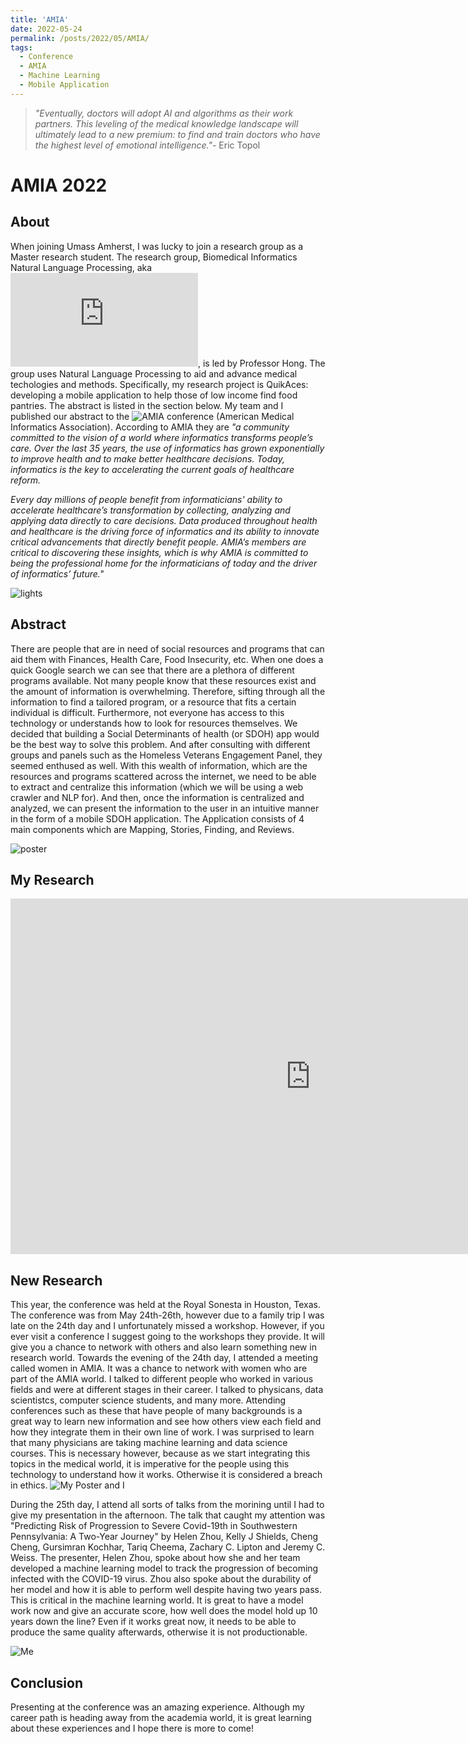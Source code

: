 ```yaml
---
title: 'AMIA'
date: 2022-05-24
permalink: /posts/2022/05/AMIA/
tags:
  - Conference
  - AMIA
  - Machine Learning 
  - Mobile Application
---
```


> *"Eventually, doctors will adopt AI and algorithms as their work partners. This leveling of the medical knowledge landscape will ultimately lead to a new premium: to find and train doctors who have the highest level of emotional intelligence."*- Eric Topol

# AMIA 2022 

## About
When joining Umass Amherst, I was lucky to join a research group as a Master research student. The research group, Biomedical Informatics Natural Language Processing, aka ![BioNLP](https://bio-nlp.org/index.php), is led by Professor Hong. The group uses Natural Language Processing to aid and advance medical techologies and methods. Specifically, my research project is QuikAces: developing a mobile application to help those of low income find food pantries. The abstract is listed in the section below. My team and I published our abstract to the ![AMIA](https://amia.org/about-amia) conference (American Medical Informatics Association). According to AMIA they are *"a community committed to the vision of a world where informatics transforms people’s care. Over the last 35 years, the use of informatics has grown exponentially to improve health and to make better healthcare decisions. Today, informatics is the key to accelerating the current goals of healthcare reform.*

*Every day millions of people benefit from informaticians' ability to accelerate healthcare’s transformation by collecting, analyzing and applying data directly to care decisions. Data produced throughout health and healthcare is the driving force of informatics and its ability to innovate critical advancements that directly benefit people. AMIA’s members are critical to discovering these insights, which is why AMIA is committed to being the professional home for the informaticians of today and the driver of informatics’ future."*

![lights](/images/AMIA/amia1.jpg "Royal Sonesta")

## Abstract
There are people that are in need of social resources and programs that can aid them with Finances, Health Care, Food Insecurity, etc. When one does a quick Google search we can see that there are a plethora of different programs available. Not many people know that these resources exist and the amount of information is overwhelming. Therefore, sifting through all the information to find a tailored program, or a resource that fits a certain individual is difficult. Furthermore, not everyone has access to this technology or understands how to look for resources themselves. We decided that building a Social Determinants of health (or SDOH) app would be the best way to solve this problem. And after consulting with different groups and panels such as the Homeless Veterans Engagement Panel, they seemed enthused as well.
With this wealth of information, which are the resources and programs scattered across the internet, we need to be able to extract and centralize this information (which we will be using a web crawler and NLP for). And then, once the information is centralized and analyzed, we can present the information to the user in an intuitive manner in the form of a mobile SDOH application. The Application consists of 4 main components which are Mapping, Stories, Finding, and Reviews.

![poster](/images/AMIA/amia2.jpg "Poster for QuikAces")

## My Research 
<iframe src="https://docs.google.com/presentation/d/e/2PACX-1vQEwcP8_6Rr3ApER_EcWyBsVtS4I0IemxtiW-xlxTWYA7AzNEtRzqwxkz9NQBmGlBn2s5Hn3WEV_1B0/embed?start=true&loop=true&delayms=10000" frameborder="0" width="960" height="569" allowfullscreen="true" mozallowfullscreen="true" webkitallowfullscreen="true"></iframe>


## New Research 
This year, the conference was held at the Royal Sonesta in Houston, Texas. The conference was from May 24th-26th, however due to a family trip I was late on the 24th day and I unfortunately missed a workshop. However, if you ever visit a conference I suggest going to the workshops they provide. It will give you a chance to network with others and also learn something new in research world. Towards the evening of the 24th day, I attended a meeting called women in AMIA. It was a chance to network with women who are part of the AMIA world. I talked to different people who worked in various fields and were at different stages in their career. I talked to physicans, data scientistcs, computer science students, and many more. Attending conferences such as these that have people of many backgrounds is a great way to learn new information and see how others view each field and how they integrate them in their own line of work. I was surprised to learn that many physicians are taking machine learning and data science courses. This is necessary however, because as we start integrating this topics in the medical world, it is imperative for the people using this technology to understand how it works. Otherwise it is considered a breach in ethics. 
![My Poster and I](/images/AMIA/amia3.jpg "My Poster and I")

During the 25th day, I attend all sorts of talks from the morining until I had to give my presentation in the afternoon. The talk that caught my attention was "Predicting Risk of Progression to Severe Covid-19th in Southwestern Pennsylvania: A Two-Year Journey" by Helen Zhou, Kelly J Shields, Cheng Cheng, Gursimran Kochhar, Tariq Cheema, Zachary C. Lipton and Jeremy C. Weiss. The presenter, Helen Zhou, spoke about how she and her team developed a machine learning model to track the progression of becoming infected with the COVID-19 virus. Zhou also spoke about the durability of her model and how it is able to perform well despite having two years pass. This is critical in the machine learning world. It is great to have a model work now and give an accurate score, how well does the model hold up 10 years down the line? Even if it works great now, it needs to be able to produce the same quality afterwards, otherwise it is not productionable. 

![Me](/images/AMIA/amia4.jpg "Me")

## Conclusion
Presenting at the conference was an amazing experience. Although my career path is heading away from the academia world, it is great learning about these experiences and I hope there is more to come! 

